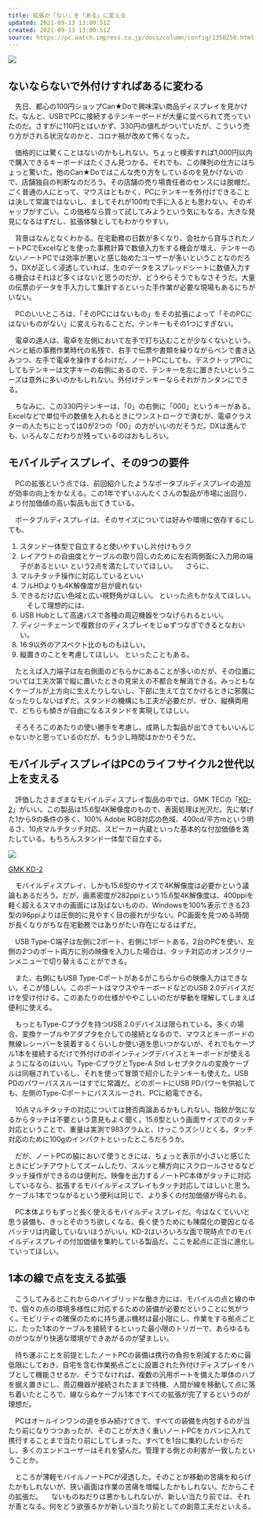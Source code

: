 ```yaml
---
title: 拡張が「ない」を「ある」に変える
updated: 2021-09-13 13:00:51Z
created: 2021-09-13 13:00:51Z
source: https://pc.watch.impress.co.jp/docs/column/config/1350250.html
---
```


![](https://asset.watch.impress.co.jp/img/pcw/docs/1350/250/1_o.jpg)

## ないならないで外付けすればあるに変わる

　先日、都心の100円ショップCan★Doで興味深い商品ディスプレイを見かけた。なんと、USBでPCに接続するテンキーボードが大量に並べられて売っていたのだ。さすがに110円とはいかず、330円の値札がついていたが、こういう売り方がされる状況なのかと、コロナ禍が改めて怖くなった。

　価格的には驚くことはないのかもしれない。ちょっと検索すれば1,000円以内で購入できるキーボードはたくさん見つかる。それでも、この陳列の仕方にはちょっと驚いた。他のCan★Doではこんな売り方をしているのを見かけないので、店舗独自の判断なのだろう。その店舗の売り場責任者のセンスには脱帽だ。ごく普通の人にとって、マウスはともかく、PCにテンキーを外付けできることは決して常識ではないし、ましてそれが100均で手に入るとも思わない。そのギャップがすごい。この価格なら買って試してみようという気にもなる。大きな発見になるはずだし、拡張体験としてもわかりやすい。

　背景はなんとなくわかる。在宅勤務の日数が多くなり、会社から貸与されたノートPCでExcelなどを使った事務計算で数値入力をする機会が増え、テンキーのないノートPCでは効率が悪いと感じ始めたユーザーが多いということなのだろう。DXが正しく浸透していれば、生のデータをスプレッドシートに数値入力する機会はそれほど多くはないと思うのだが、どうやらそうでもなさそうだ。大量の伝票のデータを手入力して集計するといった手作業が必要な現場もあるにちがいない。

　PCのいいところは、「そのPCにはないもの」をその拡張によって「そのPCにはないものがない」に変えられることだ。テンキーもその1つにすぎない。

　電卓の達人は、電卓を左側において左手で打ち込むことが少なくないという。ペンと紙の事務作業時代の名残で、右手で伝票や書類を繰りながらペンで書き込みつつ、左手で電卓を操作するわけだ。ノートPCにしても、デスクトップPCにしてもテンキーは文字キーの右側にあるので、テンキーを左に置きたいというニーズは意外に多いのかもしれない。外付けテンキーならそれがカンタンにできる。

　ちなみに、この330円テンキーは、「0」の右側に「000」というキーがある。Excelなどで単位千の数値を入れるときにワンストロークで済むが、電卓クラスターの人たちにとっては0が2つの「00」の方がいいのだそうだ。DXは進んでも、いろんなこだわりが残っているのはおもしろい。

## モバイルディスプレイ、その9つの要件

　PCの拡張という点では、前回紹介したようなポータブルディスプレイの追加が効率の向上をかなえる。この1年でずいぶんたくさんの製品が市場に出回り、より付加価値の高い製品も出てきている。

　ポータブルディスプレイは、そのサイズについては好みや環境に依存するにしても、
1. スタンド一体型で自立すると使いやすいし片付けもラク
2. レイアウトの自由度とケーブルの取り回しのために左右両側面に入力用の端子があるといい
という2点を満たしていてほしい。
　さらに、
3. マルチタッチ操作に対応しているといい
4. フルHDよりも4K解像度が目が疲れない
5. できるだけ広い色域と広い視野角がほしい。
といった点もかなえてほしい。
　そして理想的には、
6. USB Hubとして高速バスで各種の周辺機器をつなげられるといい。
7. ディジーチェーンで複数台のディスプレイをじゅずつなぎできるとなおいい。
8. 16:9以外のアスペクト比のものもほしい。
9. 縦置きのことを考慮してほしい。
といったこともある。

　たとえば入力端子は左右側面のどちらかにあることが多いのだが、その位置については工夫次第で縦に置いたときの見栄えの不都合を解消できる。みっともなくケーブルが上方向に生えたりしないし、下部に生えて立てかけるときに邪魔になったりしないはずだ。スタンドの機構にも工夫が必要だが、ぜひ、縦横両用で、どちらも傾きが自由になるスタンドを実現してほしい。

　そろそろこのあたりの使い勝手を考慮し、成熟した製品が出てきてもいいんじゃないかと思っているのだが、もう少し時間はかかりそうだ。

## モバイルディスプレイはPCのライフサイクル2世代以上を支える

　評価したさまざまなモバイルディスプレイ製品の中では、GMK TECの「[KD-2](https://gmktec.com/products/xpanel-2-15-6-100-adobe-4k-portable-touchscreen-monitor)」がいい。この製品は15.6型4K解像度のもので、表面処理は光沢だ。先に挙げた1から9の条件の多く、100% Adobe RGB対応の色域、400cd/平方mという明るさ、10点マルチタッチ対応、スピーカー内蔵といった基本的な付加価値を満たしている。もちろんスタンド一体型で自立する。

[![](https://m.media-amazon.com/images/I/51JFEY7i+KS._SL160_.jpg)](https://www.amazon.co.jp/dp/B08K8G8PBN/ref=nosim?tag=impresswatch-6-22)

[GMK KD-2](https://www.amazon.co.jp/dp/B08K8G8PBN/ref=nosim?tag=impresswatch-6-22)

　モバイルディスプレイ、しかも15.6型のサイズで4K解像度は必要かという議論もあるだろう。だが、画素密度が282ppiという15.6型4K解像度は、400ppiを軽く超えるスマホの画面には及ばないものの、Windowsを100%表示できる23型の96ppiよりは圧倒的に見やすく目の疲れが少ない。PC画面を見つめる時間が長くなりがちな在宅勤務ではありがたい存在になるはずだ。

　USB Type-C端子は左側に2ポート、右側に1ポートある。2台のPCを使い、左側の2つのポート両方に別の映像を入力した場合は、タッチ対応のオンスクリーンメニューで切り替えることができる。

　また、右側にもUSB Type-Cポートがあるがこちらからの映像入力はできない。そこが惜しい。このポートはマウスやキーボードなどのUSB 2.0デバイスだけを受け付ける。このあたりの仕様がややこしいのだが挙動を理解してしまえば便利に使える。

　もっともType-Cプラグを持つUSB 2.0デバイスは限られている。多くの場合、変換ケーブルやアダプタを介しての接続となるので、マウスとキーボードの無線レシーバーを装着するくらいしか使い道を思いつかないが、それでもケーブル1本を接続するだけで外付けのポインティングデバイスとキーボードが使えるようになるのはいい。Type-CプラグとType-A Std レセプタクルの変換ケーブルは同梱されているし、それを使って冒頭で紹介したテンキーも使えた。USB PDのパワーパススルーはすでに常識だ。どのポートにUSB PDパワーを供給しても、左側のType-Cポートにパススルーされ、PCに給電できる。

　10点マルチタッチの対応については賛否両論あるかもしれない。指紋が気になるからタッチは不要という意見もよく聞く。15.6型という画面サイズでのタッチ対応ということで、重量は実測で983グラムと、けっこうズシリとくる。タッチ対応のために100gのインパクトといったところだろうか。

　だが、ノートPCの脇において使うときには、ちょっと表示が小さいと感じたときにピンチアウトしてズームしたり、スルッと横方向にスクロールさせるなどタッチ操作ができるのは便利だ。映像を出力するノートPC本体がタッチに対応しているなら、拡張するモバイルディスプレイもタッチ対応してほしいと思う。ケーブル1本でつながるという便利は同じで、より多くの付加価値が得られる。

　PC本体よりもずっと長く使えるモバイルディスプレイだ。今はなくていいと思う装備も、きっとそのうち欲しくなる。長く使うためにも陳腐化の要因となるバッテリは内蔵していないほうがいい。KD-2はいろいろな面で現時点でのモバイルディスプレイの付加価値を集約している製品だ。ここを起点に正当に進化していってほしい。

## 1本の線で点を支える拡張

　こうしてみるとこれからのハイブリッドな働き方には、モバイルの点と線の中で、個々の点の環境多様性に対応するための装備が必要だということに気がつく。モビリティの確保のために持ち運ぶ機材は最小限にし、作業をする拠点ごとに、たった1本のケーブルを接続するといった最小限のトリガーで、あらゆるものがつながり快適な環境ができあがるのが望ましい。

　持ち運ぶことを前提としたノートPCの装備は携行の負担を削減するために最低限にしておき、自宅を含む作業拠点ごとに設置された外付けディスプレイをハブとして機能させるか、そうでなければ、複数の汎用ポートを備えた単体のハブを据え置きにし、周辺機器が接続されたままで待機、人間が線を移動して点に落ち着いたところで、線ならぬケーブル1本ですべての拡張が完了するというのが理想だ。

　PCはオールインワンの道を歩み続けてきて、すべての装備を内包するのが当たり前になりつつあったが、そのことが大きく重いノートPCをカバンに入れて携行することまで当たり前にしてしまった。すべてを1台に集約したいからだし、多くのエンドユーザーはそれを望んだ。管理する側との利害が一致したということか。

　ところが薄軽モバイルノートPCが浸透した。そのことが移動の苦痛を和らげたかもしれないが、狭い画面は作業の苦痛を増幅したかもしれない。だからこその拡張だ。
　ないものねだりは悪かもしれないが、新しい当たり前では、それが善となる。何をどう欲張るかが新しい当たり前としての創意工夫だといえる。